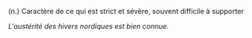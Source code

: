 (n.) Caractère de ce qui est strict et sévère, souvent difficile à supporter

*L'austérité des hivers nordiques est bien connue.*